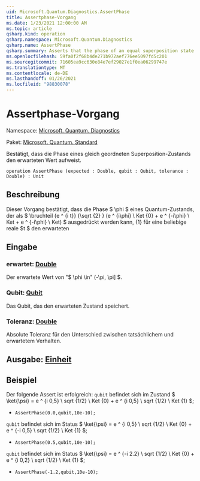 ```yaml
---
uid: Microsoft.Quantum.Diagnostics.AssertPhase
title: Assertphase-Vorgang
ms.date: 1/23/2021 12:00:00 AM
ms.topic: article
qsharp.kind: operation
qsharp.namespace: Microsoft.Quantum.Diagnostics
qsharp.name: AssertPhase
qsharp.summary: Asserts that the phase of an equal superposition state has the expected value.
ms.openlocfilehash: 59fa0f2f68b4de271b972aef776ee5097fd5c201
ms.sourcegitcommit: 71605ea9cc630e84e7ef29027e1f0ea06299747e
ms.translationtype: MT
ms.contentlocale: de-DE
ms.lasthandoff: 01/26/2021
ms.locfileid: "98830078"
---
```

# <a name="assertphase-operation"></a>Assertphase-Vorgang

Namespace: [Microsoft. Quantum. Diagnostics](xref:Microsoft.Quantum.Diagnostics)

Paket: [Microsoft. Quantum. Standard](https://nuget.org/packages/Microsoft.Quantum.Standard)


Bestätigt, dass die Phase eines gleich geordneten Superposition-Zustands den erwarteten Wert aufweist.

```qsharp
operation AssertPhase (expected : Double, qubit : Qubit, tolerance : Double) : Unit
```


## <a name="description"></a>Beschreibung

Dieser Vorgang bestätigt, dass die Phase $ \phi $ eines Quantum-Zustands, der als $ \bruchteil {e ^ {i t}} {\sqrt {2} } (e ^ {i\phi} \ Ket {0} + e ^ {-i\phi} \ Ket + e ^ {-i\phi} \ Ket) $ ausgedrückt werden kann, {1} für eine beliebige reale $t $ den erwarteten

## <a name="input"></a>Eingabe

### <a name="expected--double"></a>erwartet: [Double](xref:microsoft.quantum.lang-ref.double)

Der erwartete Wert von "$ \phi \in" (-\pi, \pi] $.


### <a name="qubit--qubit"></a>Qubit: [Qubit](xref:microsoft.quantum.lang-ref.qubit)

Das Qubit, das den erwarteten Zustand speichert.


### <a name="tolerance--double"></a>Toleranz: [Double](xref:microsoft.quantum.lang-ref.double)

Absolute Toleranz für den Unterschied zwischen tatsächlichem und erwartetem Verhalten.



## <a name="output--unit"></a>Ausgabe: [Einheit](xref:microsoft.quantum.lang-ref.unit)



## <a name="example"></a>Beispiel

Der folgende Assert ist erfolgreich: `qubit` befindet sich im Zustand $ \ket{\psi} = e ^ {i 0,5} \ sqrt {1/2} \ Ket {0} + e ^ {i 0,5} \ sqrt {1/2} \ Ket {1} $;

- `AssertPhase(0.0,qubit,10e-10);`

`qubit` befindet sich im Status $ \ket{\psi} = e ^ {i 0,5} \ sqrt {1/2} \ Ket {0} + e ^ {-i 0,5} \ sqrt {1/2} \ Ket {1} $;

- `AssertPhase(0.5,qubit,10e-10);`

`qubit` befindet sich im Status $ \ket{\psi} = e ^ {-i 2.2} \ sqrt {1/2} \ Ket {0} + e ^ {i 0,2} \ sqrt {1/2} \ Ket {1} $;

- `AssertPhase(-1.2,qubit,10e-10);`